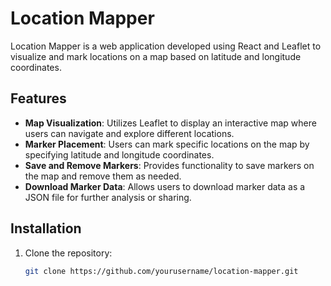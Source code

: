 # Location Mapper

Location Mapper is a web application developed using React and Leaflet to visualize and mark locations on a map based on latitude and longitude coordinates.

## Features

- **Map Visualization**: Utilizes Leaflet to display an interactive map where users can navigate and explore different locations.
- **Marker Placement**: Users can mark specific locations on the map by specifying latitude and longitude coordinates.
- **Save and Remove Markers**: Provides functionality to save markers on the map and remove them as needed.
- **Download Marker Data**: Allows users to download marker data as a JSON file for further analysis or sharing.

## Installation

1. Clone the repository:
   ```bash
   git clone https://github.com/yourusername/location-mapper.git


